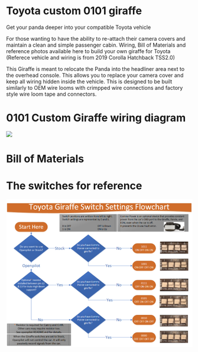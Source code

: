 Toyota custom 0101 giraffe
====

Get your panda deeper into your compatible Toyota vehicle

For those wanting to have the ability to re-attach their camera covers and maintain a clean and simple passenger cabin. Wiring, Bill of Materials and reference photos available here to build your own giraffe for Toyota (Referece vehicle and wiring is from 2019 Corolla Hatchback TSS2.0)

This Giraffe is meant to relocate the Panda into the headliner area next to the overhead console. This allows you to replace your camera cover and keep all wiring hidden inside the vehicle. This is designed to be built similarly to OEM wire looms with crimpped wire connections and factory style wire loom tape and connectors. 

0101 Custom Giraffe wiring diagram
====

<img src="https://github.com/Hubblesphere/neo/blob/0101-wired-giraffe/giraffe/toyota/Toyota%20Giraffe%20Wiring%200101.jpg?raw=true">

Bill of Materials
====



The switches for reference
====

<img src="https://github.com/commaai/neo/blob/master/giraffe/toyota/toyota_giraffe_switch_flowchart.png">
